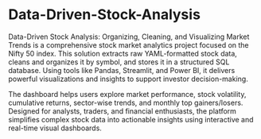 # Data-Driven-Stock-Analysis
Data-Driven Stock Analysis: Organizing, Cleaning, and Visualizing Market Trends is a comprehensive stock market analytics project focused on the Nifty 50 index. This solution extracts raw YAML-formatted stock data, cleans and organizes it by symbol, and stores it in a structured SQL database. Using tools like Pandas, Streamlit, and Power BI, it delivers powerful visualizations and insights to support investor decision-making.

The dashboard helps users explore market performance, stock volatility, cumulative returns, sector-wise trends, and monthly top gainers/losers. Designed for analysts, traders, and financial enthusiasts, the platform simplifies complex stock data into actionable insights using interactive and real-time visual dashboards.
